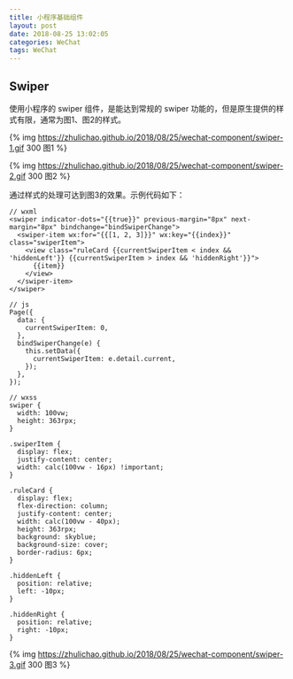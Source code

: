```yaml
---
title: 小程序基础组件
layout: post
date: 2018-08-25 13:02:05
categories: WeChat
tags: WeChat
---
```


## Swiper

使用小程序的 swiper 组件，是能达到常规的 swiper 功能的，但是原生提供的样式有限，通常为图1、图2的样式。

{% img https://zhulichao.github.io/2018/08/25/wechat-component/swiper-1.gif 300 图1 %}

{% img https://zhulichao.github.io/2018/08/25/wechat-component/swiper-2.gif 300 图2 %}

通过样式的处理可达到图3的效果。示例代码如下：

```
// wxml
<swiper indicator-dots="{{true}}" previous-margin="8px" next-margin="8px" bindchange="bindSwiperChange">
  <swiper-item wx:for="{{[1, 2, 3]}}" wx:key="{{index}}" class="swiperItem">
    <view class="ruleCard {{currentSwiperItem < index && 'hiddenLeft'}} {{currentSwiperItem > index && 'hiddenRight'}}">
      {{item}}
    </view>
  </swiper-item>
</swiper>

// js
Page({
  data: {
    currentSwiperItem: 0,
  },
  bindSwiperChange(e) {
    this.setData({
      currentSwiperItem: e.detail.current,
    });
  },
});

// wxss
swiper {
  width: 100vw;
  height: 363rpx;
}

.swiperItem {
  display: flex;
  justify-content: center;
  width: calc(100vw - 16px) !important;
}

.ruleCard {
  display: flex;
  flex-direction: column;
  justify-content: center;
  width: calc(100vw - 40px);
  height: 363rpx;
  background: skyblue;
  background-size: cover;
  border-radius: 6px;
}

.hiddenLeft {
  position: relative;
  left: -10px;
}

.hiddenRight {
  position: relative;
  right: -10px;
}
```

{% img https://zhulichao.github.io/2018/08/25/wechat-component/swiper-3.gif 300 图3 %}